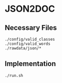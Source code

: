 # JSON2DOC


## Necessary Files


```
./config/valid_classes
./config/valid_words
./rawdata/json/*
```

## Implementation

```
./run.sh 
```

